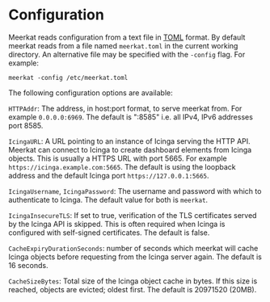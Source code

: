 # Configuration

Meerkat reads configuration from a text file in [TOML][toml] format.
By default meerkat reads from a file named `meerkat.toml` in the current working directory.
An alternative file may be specified with the `-config` flag.
For example:

	meerkat -config /etc/meerkat.toml

[toml]: https://toml.io

The following configuration options are available:

`HTTPAddr`: The address, in host:port format, to serve meerkat from. For example `0.0.0.0:6969`.
The default is ":8585" i.e. all IPv4, IPv6 addresses port 8585.

`IcingaURL`: A URL pointing to an instance of Icinga serving the HTTP API.
Meerkat can connect to Icinga to create dashboard elements from Icinga objects.
This is usually a HTTPS URL with port 5665.
For example `https://icinga.example.com:5665`.
The default is using the loopback address and the default Icinga port `https://127.0.0.1:5665`.

`IcingaUsername`, `IcingaPassword`: The username and password with which to authenticate to Icinga.
The default value for both is `meerkat`.

`IcingaInsecureTLS`: If set to true, verification of the TLS certificates served by the Icinga API is skipped.
This is often required when Icinga is configured with self-signed certificates.
The default is false.

`CacheExpiryDurationSeconds`: number of seconds which meerkat will cache Icinga objects before requesting from the Icinga server again.
The default is 16 seconds.

`CacheSizeBytes`: Total size of the Icinga object cache in bytes.
If this size is reached, objects are evicted; oldest first.
The default is 20971520 (20MB).
